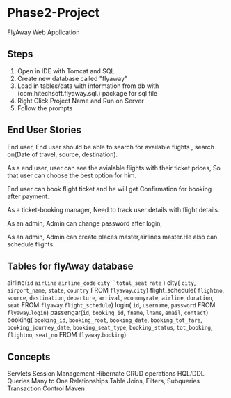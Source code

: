 # Phase2-Project
FlyAway Web Application

Steps 
------------------------
1. Open in IDE with Tomcat and SQL
2. Create new database called "flyaway"
2. Load in tables/data with information from db with (com.hitechsoft.flyaway.sql.) package for sql file
3. Right Click Project Name and Run on Server
4. Follow the prompts

End User Stories
----------------------
 End user,
End user should be able to search for available flights , search on(Date of travel, source, destination).


As a end user,
user can  see the avialable flights with their ticket prices,
So that user can choose the best option for him.

End user can book flight ticket and he will get Confirmation for booking after payment.

As a ticket-booking manager,
Need to track user details with flight details.





As an admin,
Admin can change password after login,


As an admin,
Admin can create places master,airlines master.He also can schedule flights.



Tables for flyAway database
---------------------------------
airline(`id` `airline`  `airline_code` `city``total_seat` `rate` )
city( `city`, `airport_name`, `state`, `country` FROM `flyaway`.`city`)
flight_schedule( `flightno`, `source`, `destination`, `departure`, `arrival`, `economyrate`, `airline`, `duration`, `seat` FROM `flyaway`.`flight_schedule`)
login( `id`, `username`, `password` FROM `flyaway`.`login`)
passengar(`id`, `booking_id`, `fname`, `lname`, `email`, `contact`)
booking( `booking_id`, `booking_root`, `booking_date`, `booking_tot_fare`, `booking_journey_date`, `booking_seat_type`, `booking_status`, `tot_booking`, `flightno`, `seat_no` FROM `flyaway`.`booking`)


Concepts
------------------
Servlets
Session Management
Hibernate CRUD operations
HQL/DDL Queries
Many to One Relationships
Table Joins, Filters, Subqueries
Transaction Control
Maven

